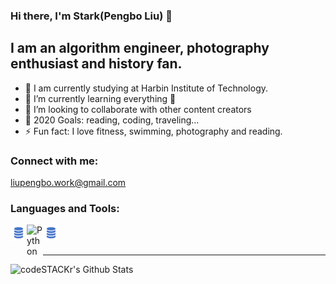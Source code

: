 ### Hi there, I'm Stark(Pengbo Liu) 👋

## I am an algorithm engineer, photography enthusiast and history fan.
- 🔭 I am currently studying at Harbin Institute of Technology.
- 🌱 I’m currently learning everything 🤣
- 👯 I’m looking to collaborate with other content creators
- 🥅 2020 Goals: reading, coding, traveling...
- ⚡ Fun fact: I love fitness, swimming, photography and reading.

### Connect with me:

liupengbo.work@gmail.com

### Languages and Tools:

<img align="left" alt="SQL" width="26px" src="https://raw.githubusercontent.com/github/explore/80688e429a7d4ef2fca1e82350fe8e3517d3494d/topics/sql/sql.png" />
<img align="left" alt="Python" width="26px" src="https://timgsa.baidu.com/timg?image&quality=80&size=b9999_10000&sec=1596804596633&di=dcdf6b26998c2ca0216059e520393127&imgtype=0&src=http%3A%2F%2Fimg.cwq.com%2F201611%2F581c95c35ca62.png" />
<img align="left" alt="SQL" width="26px" src="https://raw.githubusercontent.com/github/explore/80688e429a7d4ef2fca1e82350fe8e3517d3494d/topics/sql/sql.png" />

<br />
<br />

---

<img align="left" alt="codeSTACKr's Github Stats" src="https://github-readme-stats.vercel.app/api?username=pengboliu&show_icons=true&hide_border=true" />

